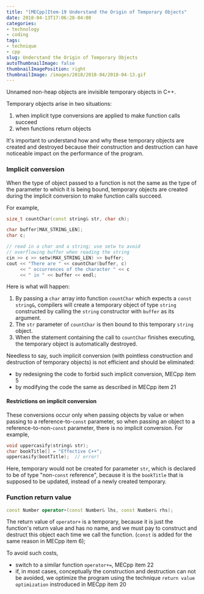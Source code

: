 ```yaml
---
title: "[MECpp]Item-19 Understand the Origin of Temporary Objects"
date: 2018-04-13T17:06:28-04:00
categories:
- technology
- coding
tags:
- technique
- cpp
slug: Understand the Origin of Temporary Objects
autoThumbnailImage: false
thumbnailImagePosition: right
thumbnailImage: /images/2018/2018-04/2018-04-13.gif
---
```


Unnamed non-heap objects are invisible temporary objects in C++.
<!--more-->

Temporary objects arise in two situations:

1. when implicit type conversions are applied to make function calls succeed
2. when functions return objects

It's important to understand how and why these temporary objects are created and destroyed because their construction and destruction can have noticeable impact on the performance of the program.

### Implicit conversion

When the type of object passed to a function is not the same as the type of the parameter to which it is being bound, temporary objects are created during the implicit conversion to make function calls succeed.

For example,

```cpp
size_t countChar(const string& str, char ch);

char buffer[MAX_STRING_LEN];
char c;

// read in a char and a string; use setw to avoid 
// overflowing buffer when reading the string
cin >> c >> setw(MAX_STRING_LEN) >> buffer;
cout << "There are " << countChar(buffer, c)
     << " occurrences of the character " << c
     << " in " << buffer << endl;
```

Here is what will happen:

1. By passing a `char` array into function `countChar` which expects a `const string&`, compilers will create a temporary object of type `string` constructed by calling the `string` constructor with `buffer` as its argument. 
2. The `str` parameter of `countChar` is then bound to this temporary `string` object.
3. When the statement containing the call to `countChar` finishes executing, the temporary object is automatically destroyed.

Needless to say, such implicit conversion (with pointless construction and destruction of temporary objects)  is not efficient and should be eliminated:

* by redesigning the code to forbid such implicit conversion, MECpp item 5
* by modifying the code the same as described in MECpp item 21

#### Restrictions on implicit conversion

These conversions occur only when passing objects by value or when passing to a reference-to-`const` parameter, so when passing an object to a reference-to-non-`const` parameter, there is no implicit conversion. For example,

```cpp
void uppercasify(string& str);
char bookTitle[] = "Effective C++";
uppercasify(bootTitle);  // error!
```

Here, temporary would not be created for parameter `str`, which is declared to be of type "non-`const` reference", because it is the `bookTitle` that is supposed to be updated, instead of a newly created temporary.

### Function return value

```cpp
const Number operator+(const Number& lhs, const Number& rhs);
```

The return value of `operator+` is a temporary, because it is just the function's return value and has no name, and we must pay to construct and destruct this object each time we call the function. (`const` is added for the same reason in MECpp item 6);

To avoid such costs, 

* switch to a similar function `operator+=`, MECpp item 22
* if, in most cases, conceptually the construction and destruction can not be avoided, we optimize the program using the technique `return value optimization` instroduced in MECpp item 20
